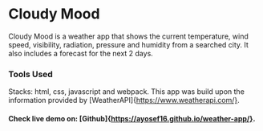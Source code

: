 # Cloudy Mood

Cloudy Mood is a weather app that shows the current temperature, wind speed, visibility, radiation, pressure and humidity from a searched city. It also includes a forecast for the next 2 days.

### Tools Used

Stacks: html, css, javascript and webpack.
This app was build upon the information provided by [WeatherAPI]{https://www.weatherapi.com/}.

#### Check live demo on: [Github]{https://ayosef16.github.io/weather-app/}.

